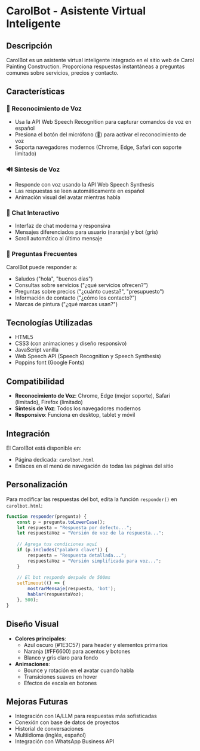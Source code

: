 # CarolBot - Asistente Virtual Inteligente

## Descripción
CarolBot es un asistente virtual inteligente integrado en el sitio web de Carol Painting Construction. Proporciona respuestas instantáneas a preguntas comunes sobre servicios, precios y contacto.

## Características

### 🎤 Reconocimiento de Voz
- Usa la API Web Speech Recognition para capturar comandos de voz en español
- Presiona el botón del micrófono (🎤) para activar el reconocimiento de voz
- Soporta navegadores modernos (Chrome, Edge, Safari con soporte limitado)

### 🔊 Síntesis de Voz
- Responde con voz usando la API Web Speech Synthesis
- Las respuestas se leen automáticamente en español
- Animación visual del avatar mientras habla

### 💬 Chat Interactivo
- Interfaz de chat moderna y responsiva
- Mensajes diferenciados para usuario (naranja) y bot (gris)
- Scroll automático al último mensaje

### 🎯 Preguntas Frecuentes
CarolBot puede responder a:
- Saludos ("hola", "buenos días")
- Consultas sobre servicios ("¿qué servicios ofrecen?")
- Preguntas sobre precios ("¿cuánto cuesta?", "presupuesto")
- Información de contacto ("¿cómo los contacto?")
- Marcas de pintura ("¿qué marcas usan?")

## Tecnologías Utilizadas
- HTML5
- CSS3 (con animaciones y diseño responsivo)
- JavaScript vanilla
- Web Speech API (Speech Recognition y Speech Synthesis)
- Poppins font (Google Fonts)

## Compatibilidad
- **Reconocimiento de Voz**: Chrome, Edge (mejor soporte), Safari (limitado), Firefox (limitado)
- **Síntesis de Voz**: Todos los navegadores modernos
- **Responsivo**: Funciona en desktop, tablet y móvil

## Integración
El CarolBot está disponible en:
- Página dedicada: `carolbot.html`
- Enlaces en el menú de navegación de todas las páginas del sitio

## Personalización
Para modificar las respuestas del bot, edita la función `responder()` en `carolbot.html`:
```javascript
function responder(pregunta) {
    const p = pregunta.toLowerCase();
    let respuesta = "Respuesta por defecto...";
    let respuestaVoz = "Versión de voz de la respuesta...";
    
    // Agrega tus condiciones aquí
    if (p.includes("palabra clave")) {
        respuesta = "Respuesta detallada...";
        respuestaVoz = "Versión simplificada para voz...";
    }
    
    // El bot responde después de 500ms
    setTimeout(() => {
        mostrarMensaje(respuesta, 'bot');
        hablar(respuestaVoz);
    }, 500);
}
```

## Diseño Visual
- **Colores principales**: 
  - Azul oscuro (#1E3C57) para header y elementos primarios
  - Naranja (#FF6600) para acentos y botones
  - Blanco y gris claro para fondo
- **Animaciones**: 
  - Bounce y rotación en el avatar cuando habla
  - Transiciones suaves en hover
  - Efectos de escala en botones

## Mejoras Futuras
- Integración con IA/LLM para respuestas más sofisticadas
- Conexión con base de datos de proyectos
- Historial de conversaciones
- Multiidioma (inglés, español)
- Integración con WhatsApp Business API
